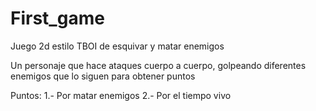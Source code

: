 # First_game
 Juego 2d estilo TBOI de esquivar y matar enemigos

Un personaje que hace ataques cuerpo a cuerpo, golpeando diferentes enemigos que lo siguen para obtener puntos

Puntos: 
1.- Por matar enemigos
2.- Por el tiempo vivo
